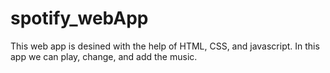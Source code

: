 # spotify_webApp
This web app is desined with the help of HTML, CSS, and javascript. In this app we can play, change, and add the music. 

